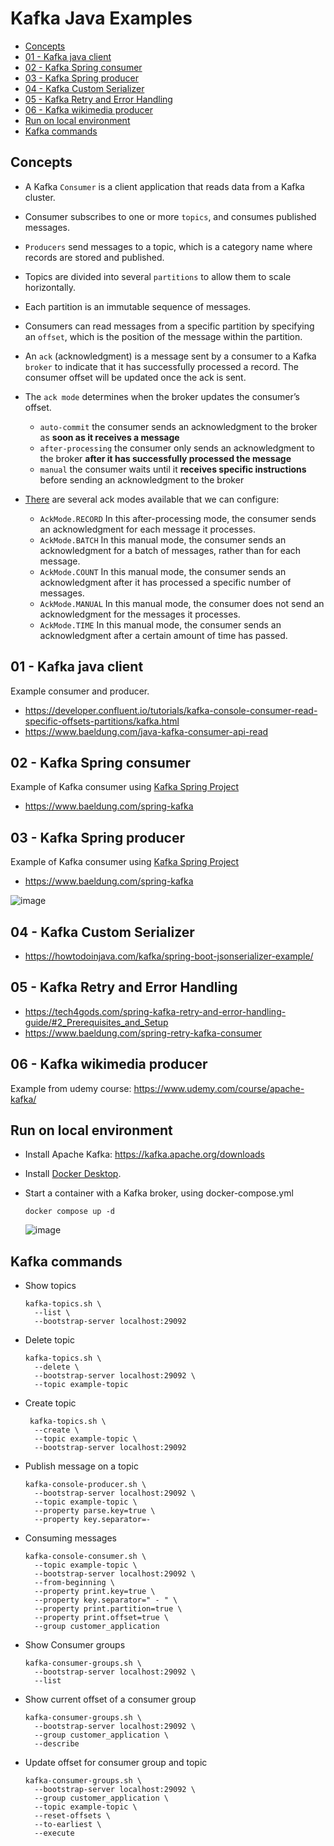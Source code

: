 <h1>Kafka Java Examples</h1> 

<!-- TOC -->
  * [Concepts](#concepts)
  * [01 - Kafka java client](#01---kafka-java-client)
  * [02 - Kafka Spring consumer](#02---kafka-spring-consumer)
  * [03 - Kafka Spring producer](#03---kafka-spring-producer)
  * [04 - Kafka Custom Serializer](#04---kafka-custom-serializer)
  * [05 - Kafka Retry and Error Handling](#05---kafka-retry-and-error-handling)
  * [06 - Kafka wikimedia producer](#06---kafka-wikimedia-producer)
  * [Run on local environment](#run-on-local-environment)
  * [Kafka commands](#kafka-commands)
<!-- TOC -->

## Concepts
* A Kafka `Consumer` is a client application that reads data from a Kafka cluster.
* Consumer subscribes to one or more `topics`, and consumes published messages. 
* `Producers` send messages to a topic, which is a category name where records are stored and published. 
* Topics are divided into several `partitions` to allow them to scale horizontally. 
* Each partition is an immutable sequence of messages.
* Consumers can read messages from a specific partition by specifying an `offset`, which is the position of the message within the partition.
* An `ack` (acknowledgment) is a message sent by a consumer to a Kafka `broker` to indicate that it has successfully processed a record. The consumer offset will be updated once the ack is sent.

* The `ack mode` determines when the broker updates the consumer’s offset. 
  * `auto-commit` the consumer sends an acknowledgment to the broker as **soon as it receives a message** 
  * `after-processing` the consumer only sends an acknowledgment to the broker **after it has successfully processed the message** 
  * `manual` the consumer waits until it **receives specific instructions** before sending an acknowledgment to the broker

* [There](https://docs.spring.io/spring-kafka/api/org/springframework/kafka/listener/ContainerProperties.AckMode.html) are several ack modes available that we can configure:
  * `AckMode.RECORD` In this after-processing mode, the consumer sends an acknowledgment for each message it processes. 
  * `AckMode.BATCH` In this manual mode, the consumer sends an acknowledgment for a batch of messages, rather than for each message. 
  * `AckMode.COUNT` In this manual mode, the consumer sends an acknowledgment after it has processed a specific number of messages. 
  * `AckMode.MANUAL` In this manual mode, the consumer does not send an acknowledgment for the messages it processes. 
  * `AckMode.TIME` In this manual mode, the consumer sends an acknowledgment after a certain amount of time has passed.


## 01 - Kafka java client
Example consumer and producer.
* https://developer.confluent.io/tutorials/kafka-console-consumer-read-specific-offsets-partitions/kafka.html
* https://www.baeldung.com/java-kafka-consumer-api-read

## 02 - Kafka Spring consumer
Example of Kafka consumer using [Kafka Spring Project](https://spring.io/projects/spring-kafka) 
* https://www.baeldung.com/spring-kafka

## 03 - Kafka Spring producer
Example of Kafka consumer using [Kafka Spring Project](https://spring.io/projects/spring-kafka)
* https://www.baeldung.com/spring-kafka

![image](https://github.com/AntonioDiaz/kafka/assets/725743/397637e1-b44f-4a1f-bc77-70289e983d10)

## 04 - Kafka Custom Serializer
* https://howtodoinjava.com/kafka/spring-boot-jsonserializer-example/

## 05 - Kafka Retry and Error Handling
* https://tech4gods.com/spring-kafka-retry-and-error-handling-guide/#2_Prerequisites_and_Setup
* https://www.baeldung.com/spring-retry-kafka-consumer

## 06 - Kafka wikimedia producer
Example from udemy course: https://www.udemy.com/course/apache-kafka/

## Run on local environment 
* Install Apache Kafka: https://kafka.apache.org/downloads
* Install [Docker Desktop](https://www.docker.com/products/docker-desktop/).
* Start a container with a Kafka broker, using docker-compose.yml
    ````shell
    docker compose up -d
    ````

  ![image](https://github.com/AntonioDiaz/kafka/assets/725743/bda6c589-47b7-41ea-a302-24ba2007fe16)

## Kafka commands

* Show topics
  ```shell
  kafka-topics.sh \
    --list \
    --bootstrap-server localhost:29092
  ```

* Delete topic
  ```shell
  kafka-topics.sh \
    --delete \
    --bootstrap-server localhost:29092 \
    --topic example-topic
  ```

* Create topic
  ```shell
   kafka-topics.sh \
    --create \
    --topic example-topic \
    --bootstrap-server localhost:29092
  ```
  
* Publish message on a topic
  ```shell
  kafka-console-producer.sh \
    --bootstrap-server localhost:29092 \
    --topic example-topic \
    --property parse.key=true \
    --property key.separator=-
  ```

* Consuming messages
  ```shell
  kafka-console-consumer.sh \
    --topic example-topic \
    --bootstrap-server localhost:29092 \
    --from-beginning \
    --property print.key=true \
    --property key.separator=" - " \
    --property print.partition=true \
    --property print.offset=true \
    --group customer_application
  ```
  
* Show Consumer groups
  ```shell
  kafka-consumer-groups.sh \
    --bootstrap-server localhost:29092 \
    --list
  ```

* Show current offset of a consumer group
  ```shell
  kafka-consumer-groups.sh \
    --bootstrap-server localhost:29092 \
    --group customer_application \
    --describe
  ```

* Update offset for consumer group and topic
  ```shell
  kafka-consumer-groups.sh \
    --bootstrap-server localhost:29092 \
    --group customer_application \
    --topic example-topic \
    --reset-offsets \
    --to-earliest \
    --execute
  ```

